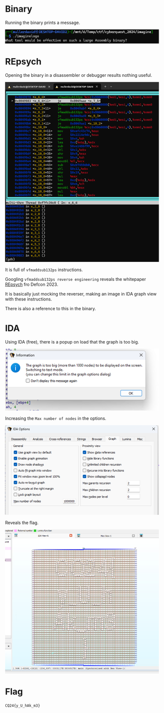 # Binary

Running the binary prints a message.

![](screenshots/1.png)

# REpsych

Opening the binary in a disassembler or debugger results nothing useful.

![](screenshots/2.png)

It is full of `vfmaddsub132ps` instructions. 

Googling `vfmaddsub132ps reverse engineering` reveals the whitepaper [REpsych](https://media.defcon.org/DEF%20CON%2023/DEF%20CON%2023%20presentations/DEF%20CON%2023%20-%20Chris-Domas-REpsych.pdf) fro Defcon 2023. 

It is basically just mocking the reverser, making an image in IDA graph view with these instructions.

There is also a reference to this in the binary.

# IDA

Using IDA (free), there is a popup on load that the graph is too big. 

![](screenshots/3.png)

Increasing the `Max number of nodes` in the options.

![](screenshots/4.png)

Reveals the flag.

![](screenshots/5.png)

# Flag

`CQ24{y_U_hAk_m3}`